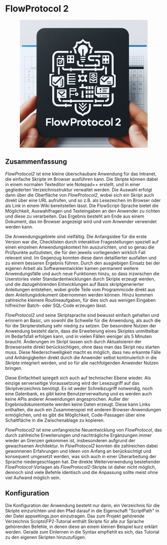 # FlowProtocol 2

<div align="center"><img src="FlowProtocol2\wwwroot\Images\FlowProtocol2Logo40.jpg" alt="FlowProtocol 2 Logo" title="FlowProtocol 2" /></div>

## Zusammenfassung
*FlowProtocol2* ist eine kleine überschaubare Anwendung für das Intranet, die einfache Skripte im Browser ausführen kann.
Die Skripte können dabei in einem normalen Texteditor wie Notepad++ erstellt, und in einer gegliederten Verzeichnisstruktur verwaltet werden. Die Auswahl erfolgt dann über die Oberfläche von *FlowProtocol2*, wobei sich ein Skript auch direkt über eine URL aufrufen, und so z.B. als Lesezeichen im Browser oder als Link in einem Wiki bereitstellen lässt.
Die FlowScript-Sprache bietet die Möglichkeit, Auswahlfragen und Texteingaben an den Anwender zu richten und diese zu verarbeiten. Das Ergebnis besteht am Ende aus einem Dokument, das im Browser angezeigt wird und vom Anwender verwendet werden kann.

Die Anwendungsgebiete sind vielfältig. Die Anfangsidee für die erste Version war die, Checklisten durch interaktive Fragestellungen speziell auf einen einzelnen Anwendungskontext hin auszurichten, und so genau die Prüfpunkte aufzulisten, die für den jeweils vorliegenden wirklich Fall relevant sind. Im Gegenzug konnten diese dann detaillierter ausfallen und zu einem besseren Ergebnis führen.
Durch den ausgiebigen Einsatz bei der eigenen Arbeit als Softwareentwickler kamen permanent weitere Anwendungsfälle und auch neue Funktionen hinzu, so dass inzwischen die Userstories vieler Standardentwicklungen durch Skripte erzeugt werden, und die dazugehörenden Entwicklungen auf Basis skriptgenerierter Anleitungen entstehen, wobei große Teile vom Programmcode direkt aus dem Anleitungsdokument übernommen werden können. Hinzu kommen zahlreiche kleinere Routineaufgaben, für dies sich aus wenigen Eingaben hilfreicher Batch- oder SQL-Code erzeugen lässt.

*FlowProtocol2* und seine Skriptsprache sind bewusst einfach gehalten und erinnern an Basic, um sowohl die Schwelle für die Anwendung, als auch die für die Skripterstellung sehr niedrig zu setzen. Der besondere Nutzen der Anwendung besteht darin, dass die Erweiterung eines Skriptes unmittelbar im Bedarfsfall erfolgen kann, und in vielen Fällen weniger als 5 Minuten braucht. Änderungen im Skript lassen sich durch Aktualisieren der Browserseite direkt berücksichtigen, ohne dass man das Skript neu starten muss.
Diese Niederschwelligkeit macht es möglich, dass neu erkannte Fälle und Anhängigkeiten direkt durch die Anwender selbst kontinuierlich in die Skripte integriert werden, und so für alle nachfolgenden Anwender Nutzen bringen.

Diese Einfachheit spiegelt sich auch auf technischer Ebene wieder. Als einzige serverseitige Voraussetzung wird der Lesezugriff auf das Skriptverzeichnis benötigt. Es ist weder Schreibzugriff notwendig, noch eine Datenbank, es gibt keine Benutzerverwaltung und es werden auch keine APIs anderer Anwendungen angesprochen. Außer der Ergebnisdokumentseite werden keine Daten erzeugt. Diese kann Links enthalten, die auch ein Zusammenspiel mit anderen Browser-Anwendungen ermöglichen, und es gibt die Möglichkeit, Code-Passagen über eine Schaltfläche in die Zwischenablage zu kopieren.

*FlowProtocol2* ist eine umfangreiche Neuentwicklung von *FlowProtocol*, das durch zahlreiche Erweiterungen und nachträgliche Ergänzungen immer wieder an Grenzen gekommen ist, insbesonderen aufgrund der gewachsenen Architektur. In *FlowProtocol2* konnten die zahlreichen dabei gewonnenen Erfahrungen und Ideen von Anfang an berücksichtigt und konsequent umgesetzt werden, was sich auch in einer Überarbeitung der Sprache niedergeschlagen hat. Die direkte Weiterverwendung bestehender *FlowProtocol*-Vorlagen als *FlowProtocol2*-Skripte ist daher nicht möglich, dennoch sind viele Befehle identisch und die Anpassung sollte meist ohne viel Aufwand möglich sein.

## Konfiguration
Die Konfiguration der Anwendung besteht nur darin, ein Verzeichnis für die Skripte einzurichten und den Pfad darauf in die Eigenschaft "ScriptPath" in der Datei appsettings.json einzutragen.
Das zum Projekt gehörende Verzeichnis Scripts\FP2-Tutorial enthält Skripte für alle zur Sprache gehörenden Befehle, in denen diese an einem kleinen Beispiel kurz erklärt werden. Gerade zum Einlernen in die Syntax empfiehlt es sich, das Tutorial zu den eigenen Skripten hinzuzufügen.